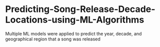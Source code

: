 # Predicting-Song-Release-Decade-Locations-using-ML-Algorithms
Multiple ML models were applied to predict the year, decade, and geographical region that a song was released
